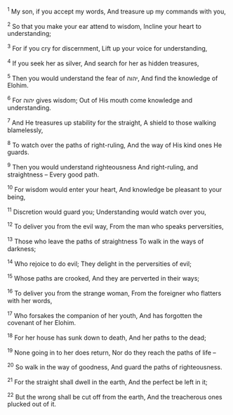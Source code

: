 <sup>1</sup> My son, if you accept my words, And treasure up my commands with you,

<sup>2</sup> So that you make your ear attend to wisdom, Incline your heart to understanding;

<sup>3</sup> For if you cry for discernment, Lift up your voice for understanding,

<sup>4</sup> If you seek her as silver, And search for her as hidden treasures,

<sup>5</sup> Then you would understand the fear of יהוה, And find the knowledge of Elohim.

<sup>6</sup> For יהוה gives wisdom; Out of His mouth come knowledge and understanding.

<sup>7</sup> And He treasures up stability for the straight, A shield to those walking blamelessly,

<sup>8</sup> To watch over the paths of right-ruling, And the way of His kind ones He guards.

<sup>9</sup> Then you would understand righteousness And right-ruling, and straightness – Every good path.

<sup>10</sup> For wisdom would enter your heart, And knowledge be pleasant to your being,

<sup>11</sup> Discretion would guard you; Understanding would watch over you,

<sup>12</sup> To deliver you from the evil way, From the man who speaks perversities,

<sup>13</sup> Those who leave the paths of straightness To walk in the ways of darkness;

<sup>14</sup> Who rejoice to do evil; They delight in the perversities of evil;

<sup>15</sup> Whose paths are crooked, And they are perverted in their ways;

<sup>16</sup> To deliver you from the strange woman, From the foreigner who flatters with her words,

<sup>17</sup> Who forsakes the companion of her youth, And has forgotten the covenant of her Elohim.

<sup>18</sup> For her house has sunk down to death, And her paths to the dead;

<sup>19</sup> None going in to her does return, Nor do they reach the paths of life –

<sup>20</sup> So walk in the way of goodness, And guard the paths of righteousness.

<sup>21</sup> For the straight shall dwell in the earth, And the perfect be left in it;

<sup>22</sup> But the wrong shall be cut off from the earth, And the treacherous ones plucked out of it.

